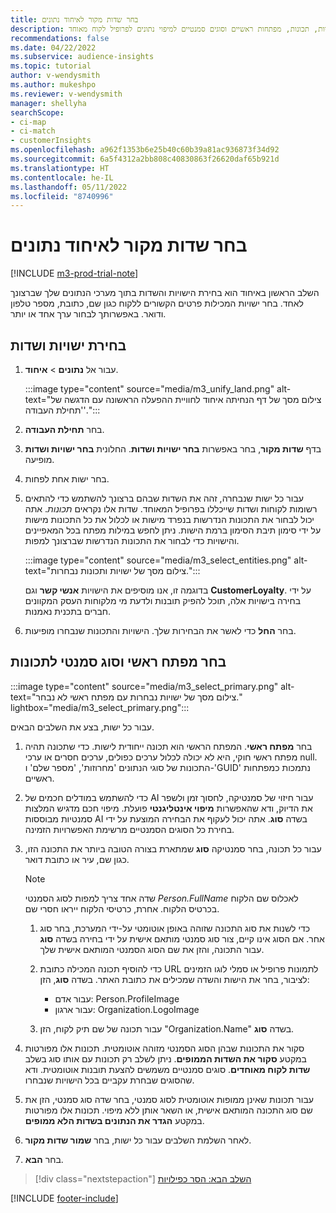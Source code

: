 ```yaml
---
title: בחר שדות מקור לאיחוד נתונים
description: השלב הראשון בתהליך האיחוד הוא בחירת ישויות, תכונות, מפתחות ראשיים וסוגים סמנטיים למיפוי נתונים לפרופיל לקוח מאוחד.
recommendations: false
ms.date: 04/22/2022
ms.subservice: audience-insights
ms.topic: tutorial
author: v-wendysmith
ms.author: mukeshpo
ms.reviewer: v-wendysmith
manager: shellyha
searchScope:
- ci-map
- ci-match
- customerInsights
ms.openlocfilehash: a962f1353b6e25b40c60b39a81ac936873f34d92
ms.sourcegitcommit: 6a5f4312a2bb808c40830863f26620daf65b921d
ms.translationtype: HT
ms.contentlocale: he-IL
ms.lasthandoff: 05/11/2022
ms.locfileid: "8740996"
---
```

# <a name="select-source-fields-for-data-unification"></a>בחר שדות מקור לאיחוד נתונים

[!INCLUDE [m3-prod-trial-note](includes/m3-prod-trial-note.md)]

השלב הראשון באיחוד הוא בחירת הישויות והשדות בתוך מערכי הנתונים שלך שברצונך לאחד. בחר ישויות המכילות פרטים הקשורים ללקוח כגון שם, כתובת, מספר טלפון ודואר. באפשרותך לבחור ערך אחד או יותר.

## <a name="select-entities-and-fields"></a>בחירת ישויות ושדות

1. עבור אל **נתונים** > **איחוד**.

   :::image type="content" source="media/m3_unify_land.png" alt-text="צילום מסך של דף הנחיתה איחוד לחוויית ההפעלה הראשונה עם הדגשה של 'תחילת העבודה'.":::

1. בחר **תחילת העבודה**.

1. בדף **שדות מקור**, בחר באפשרות **בחר ישויות ושדות**. החלונית **בחר ישויות ושדות** מופיעה.

1. בחר ישות אחת לפחות.

1. עבור כל ישות שנבחרה, זהה את השדות שבהם ברצונך להשתמש כדי להתאים רשומות לקוחות ושדות שייכללו בפרופיל המאוחד. שדות אלו נקראים *תכונות*. אתה יכול לבחור את התכונות הנדרשות בנפרד מישות או לכלול את כל התכונות מישות על ידי סימון תיבת הסימון ברמת הישות. ניתן לחפש במילות מפתח בכל המאפיינים והישויות כדי לבחור את התכונות הנדרשות שברצונך למפות.

   :::image type="content" source="media/m3_select_entities.png" alt-text="צילום מסך של ישויות ותכונות נבחרות.":::

   בדוגמה זו, אנו מוסיפים את הישויות **אנשי קשר** וגם **CustomerLoyalty**. על ידי בחירה בישויות אלה, תוכל להפיק תובנות ולדעת מי מלקוחות העסק המקוונים חברים בתכנית נאמנות.

1. בחר **החל** כדי לאשר את הבחירות שלך. הישויות והתכונות שנבחרו מופיעות.

## <a name="select-primary-key-and-semantic-type-for-attributes"></a>בחר מפתח ראשי וסוג סמנטי לתכונות

   :::image type="content" source="media/m3_select_primary.png" alt-text="צילום מסך של ישויות נבחרות עם מפתח ראשי לא נבחר." lightbox="media/m3_select_primary.png":::

עבור כל ישות, בצע את השלבים הבאים.

1. בחר **מפתח ראשי**. המפתח הראשי הוא תכונה ייחודית לישות. כדי שתכונה תהיה מפתח ראשי חוקי, היא לא יכולה לכלול ערכים כפולים, ערכים חסרים או ערכי null. התכונות של סוגי הנתונים 'מחרוזות', 'מספר שלם' ו-'GUID' נתמכות כמפתחות ראשיים.

1. כדי להשתמש במודלים חכמים של AI עבור חיזוי של סמנטיקה, לחסוך זמן ולשפר את הדיוק, ודא שהאפשרות **מיפוי אינטליגנטי** פועלת. מיפוי חכם מדגיש המלצות סמנטיות מבוססות AI בשדה **סוג**. אתה יכול לעקוף את הבחירה המוצעת על ידי בחירת כל הסוגים הסמנטיים מרשימת האפשרויות הזמינה.

1. עבור כל תכונה, בחר סמנטיקה **סוג** שמתארת בצורה הטובה ביותר את התכונה הזו, כגון שם, עיר או כתובת דואר.

   > [!NOTE]
   > שדה אחד צריך למפות לסוג הסמנטי *Person.FullName* לאכלוס שם הלקוח בכרטיס הלקוח. אחרת, כרטיסי הלקוח ייראו חסרי שם.

   1. כדי לשנות את סוג התכונה שזוהה באופן אוטומטי על-ידי המערכת, בחר סוג אחר. אם הסוג אינו קיים, צור סוג סמנטי מותאם אישית על ידי בחירה בשדה **סוג** עבור התכונה, והזן את שם הסוג הסמנטי המותאם אישית שלך.

   1. כדי להוסיף תכונה המכילה כתובת URL לתמונות פרופיל או סמלי לוגו הזמינים לציבור, בחר את הישות והשדה שמכילים את כתובת האתר. בשדה **סוג**, הזן:
      - עבור אדם: Person.ProfileImage
      - עבור ארגון: Organization.LogoImage

   1. עבור תכונה של שם תיק לקוח, הזן "Organization.Name" בשדה **סוג**.

1. סקור את התכונות שבהן הסוג הסמנטי מזוהה אוטומטית. תכונות אלו מפורטות במקטע **סקור את השדות הממופים**. ניתן לשלב רק תכונות עם אותו סוג בשלב **שדות לקוח מאוחדים**. סוגים סמנטיים משמשים להצעת תובנות אוטומטית. ודא שהסוגים שבחרת עקביים בכל הישויות שנבחרו.

1. עבור תכונות שאינן ממופות אוטומטית לסוג סמנטי, בחר שדה סוג סמנטי, הזן את שם סוג התכונה המותאם אישית, או השאר אותן ללא מיפוי. תכונות אלו מפורטות במקטע **הגדר את הנתונים בשדות הלא ממופים**.

1. לאחר השלמת השלבים עבור כל ישות, בחר **שמור שדות מקור**.

1. בחר **הבא**.

> [!div class="nextstepaction"]
> [השלב הבא: הסר כפילויות](remove-duplicates.md)

[!INCLUDE [footer-include](includes/footer-banner.md)]
